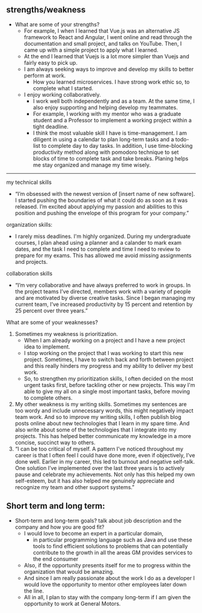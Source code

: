 ## strengths/weakness
- What are some of your strengths? 
	- For example, I when I learned that Vue.js was an alternative JS framework to React and Angular, I went online and read through the documentation and small project, and talks on YouTube. Then, I came up with a simple project to apply what I learned.
	- At the end I learned that Vuejs is a lot more simpler than Vuejs and fairly easy to pick up.
	- I am always seeking ways to improve and develop my skills to better perform at work.
		- How you learned microservices. I have strong work ethic so, to complete what I started.
	- I enjoy working collaboratively.
		- I work well both independently and as a team. At the same time, I also enjoy supporting and helping develop my teammates.
		- For example, I working with my mentor who was a graduate student and a Professor to implement a working project within a tight deadline.
		- I think the most valuable skill I have is time-management. I am diligent in using a calendar to plan long-term tasks and a todo-list to complete day to day tasks. In addition, I use time-blocking productivity method along with pomodoro technique to set blocks of time to complete task and take breaks. Planing helps me stay organized and manage my time wisely. 

---
my technical skills
- “I’m obsessed with the newest version of [insert name of new software]. I started pushing the boundaries of what it could do as soon as it was released. I’m excited about applying my passion and abilities to this position and pushing the envelope of this program for your company.”

organization skills:
- I rarely miss deadlines. I'm highly organized. During my undergraduate courses, I plan ahead using a planner and a calander to mark exam dates, and the task I need to complete and time I need to review to prepare for my exams. This has allowed me avoid missing assignments and projects.

collaboration skills
- “I’m very collaborative and have always preferred to work in groups. In the project teams I’ve directed, members work with a variety of people and are motivated by diverse creative tasks. Since I began managing my current team, I’ve increased productivity by 15 percent and retention by 25 percent over three years.”

What are some of your weaknesses? 
1.  Sometimes my weakness is prioritization. 
	- When I am already working on a project and I have a new project idea to implement.
	-  I stop working on the project that I was working to start this new project. Sometimes, I have to switch back and forth between project and this really hinders my progress and my ability to deliver my best work. 
	- So, to strengthen my prioritization skills, I often decided on the most urgent tasks first, before tackling other or new projects. This way I'm able to give my all on a single most important tasks, before moving to complete others.
2. My other weakness is my writing skills. Sometimes my sentences are too wordy and include unnecessary words, this might negatively impact team work. And so to improve my writing skills, I often publish blog posts online about new technologies that I learn in my spare time. And also write about some of the technologies that I integrate into my projects. This has helped better communicate my knowledge in a more concise, succinct way to others.
3. “I can be too critical of myself. A pattern I’ve noticed throughout my career is that I often feel I could have done more, even if objectively, I’ve done well. Earlier in my career, this led to burnout and negative self-talk. One solution I’ve implemented over the last three years is to actively pause and celebrate my achievements. Not only has this helped my own self-esteem, but it has also helped me genuinely appreciate and recognize my team and other support systems.”

## Short term and long term:
- Short-term and long-term goals? talk about job description and the company and how you are good fit?
	- I would love to become an expert in a particular domain, 
		- in particular programming language such as Java and use these tools to find efficient solutions to problems that can potentially contribute to the growth in all the areas GM provides services to the end consumer
	- Also, if the opportunity presents itself for me to progress within the organization that would be amazing.
	- And since I am really passionate about the work I do as a developer I would love the opportunity to mentor other employees later down the line.
	- All in all, I plan to stay with the company long-term if I am given the opportunity to work at General Motors.